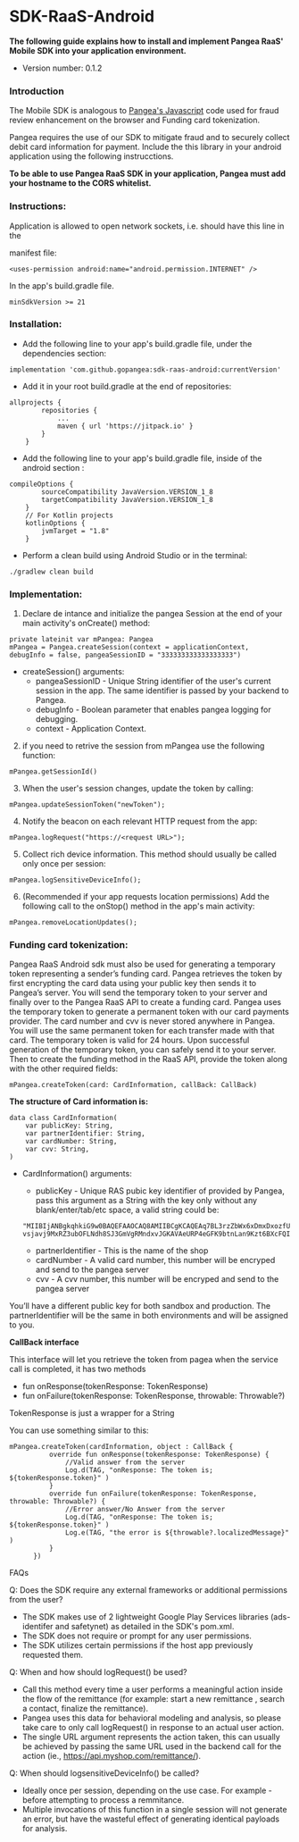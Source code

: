 # SDK-RaaS-Android

**The following guide explains how to install and implement Pangea RaaS' Mobile SDK into your application environment.** 
- Version number: 0.1.2

### Introduction


The Mobile SDK is analogous to [Pangea's Javascript](https://connect-raas-api.pangeamoneytransfer.com/?java#pangea-js-library) code used for fraud review enhancement on the browser and Funding card tokenization.

Pangea requires the use of our SDK to mitigate fraud and to securely collect debit card information for payment. 
Include the this library in your android application using the following instrucctions.


**To be able to use Pangea RaaS SDK in your application, Pangea must add your hostname to the CORS whitelist.**


### Instructions:

Application is allowed to open network sockets, i.e. should have this line in the

manifest file:
```
<uses-permission android:name="android.permission.INTERNET" />
```

In the app's build.gradle file.
```
minSdkVersion >= 21 
```

### Installation:
* Add the following line to your app's build.gradle file, under the dependencies
section:
```
implementation 'com.github.gopangea:sdk-raas-android:currentVersion'
```
* Add it in your root build.gradle at the end of repositories:
```
allprojects {
		repositories {
			...
			maven { url 'https://jitpack.io' }
		}
	}
```
* Add the following line to your app's build.gradle file, inside of the android section :
```
compileOptions {
        sourceCompatibility JavaVersion.VERSION_1_8
        targetCompatibility JavaVersion.VERSION_1_8
    }
    // For Kotlin projects
    kotlinOptions {
        jvmTarget = "1.8"
    }
```
* Perform a clean build using Android Studio or in the terminal: 
```
./gradlew clean build
```

### Implementation:

1. Declare de intance and initialize the pangea Session at the end of your main activity's onCreate() method:
```
private lateinit var mPangea: Pangea
mPangea = Pangea.createSession(context = applicationContext,  debugInfo = false, pangeaSessionID = "333333333333333333")
```
* createSession() arguments:
  - pangeaSessionID - Unique String identifier of the user's current session in the app. The same identifier is passed by your backend to Pangea.
  - debugInfo - Boolean parameter that enables pangea logging for debugging.
  - context - Application Context.
  
2. if you need to retrive the session from mPangea use the following function:
```
mPangea.getSessionId()
```

3. When the user's session changes, update the token by calling:
```
mPangea.updateSessionToken("newToken");
```
4. Notify the beacon on each relevant HTTP request from the app:
```
mPangea.logRequest("https://<request URL>");
```
5. Collect rich device information. This method should usually be called only once per session:
```
mPangea.logSensitiveDeviceInfo();
```
6. (Recommended if your app requests location permissions) Add the following call to the onStop() method in
the app's main activity:
```
mPangea.removeLocationUpdates();
```

### Funding card tokenization:

Pangea RaaS Android sdk must also be used for generating a temporary token representing a sender’s funding card. Pangea retrieves the token by first encrypting the card data using your public key then sends it to Pangea’s server. You will send the temporary token to your server and finally over to the Pangea RaaS API to create a funding card. Pangea uses the temporary token to generate a permanent token with our card payments provider. The card number and cvv is never stored anywhere in Pangea. You will use the same permanent token for each transfer made with that card. The temporary token is valid for 24 hours. Upon successful generation of the temporary token, you can safely send it to your server. Then to create the funding method in the RaaS API, provide the token along with the other required fields: 

```
mPangea.createToken(card: CardInformation, callBack: CallBack)
```
**The structure of Card information is:**

```
data class CardInformation(
    var publicKey: String,
    var partnerIdentifier: String,
    var cardNumber: String,
    var cvv: String,
)
```
* CardInformation() arguments:
  - publicKey - Unique RAS pubic key identifier of provided by Pangea, pass this argument as a String with the key only without any blank/enter/tab/etc space, a valid string could be: 
  
  ```
  "MIIBIjANBgkqhkiG9w0BAQEFAAOCAQ8AMIIBCgKCAQEAq7BL3rzZbWx6xDmxDxozfUhoJ2xJawfKoGqBgqUa+ZTWUYUtkrCMuS3l8bKZZij4MQQmFb4vvIUJ0AoY0aVK59uxom1MEA9X89Vaz0Ctv5TNdjm7NQN3oosdtKeMd7g1fAxBXoR2XdShM9Nq0IjNHgWbbgFlq4CTKdPyG7N/M5eAnSjDOO9xIADZ9DsWGk3TgZGKbr36EJGYfT8R1E/l+/2YRLVlKf/lLGkl0LSPJ+kv4icB7i48v2GTTAyRs04oFPc9xB/JdoCxCtUmaIcy
  vsjavj9MxRZ3ubOFLNdh8SJ3GmVgRMndxvJGKAVAeURP4eGFK9btnLan9Kzt6BXcFQIDAQAB"
  ```

  - partnerIdentifier -  This is the name of the shop
  - cardNumber - A valid card number, this number will be encryped and send to the pangea server
  - cvv -  A cvv number, this number will be encryped and send to the pangea server
  
You’ll have a different public key for both sandbox and production. The partnerIdentifier will be the same in both environments and will be assigned to you.

**CallBack interface**

This interface will let you retrieve the token from pagea when the service call is completed, it has two methods
  - fun onResponse(tokenResponse: TokenResponse)
  - fun onFailure(tokenResponse: TokenResponse, throwable: Throwable?)

TokenResponse is just a wrapper for a String

You can use something similar to this:
  ```
 mPangea.createToken(cardInformation, object : CallBack {
            override fun onResponse(tokenResponse: TokenResponse) {
                //Valid answer from the server
                Log.d(TAG, "onResponse: The token is; ${tokenResponse.token}" )
            }
            override fun onFailure(tokenResponse: TokenResponse, throwable: Throwable?) {
                //Error answer/No Answer from the server
                Log.d(TAG, "onResponse: The token is; ${tokenResponse.token}" )
                Log.e(TAG, "the error is ${throwable?.localizedMessage}" )
            }
        })
```

FAQs

Q: Does the SDK require any external frameworks or additional permissions from the user?
* The SDK makes use of 2 lightweight Google Play Services libraries (ads-identifer
and safetynet) as detailed in the SDK's pom.xml.
* The SDK does not require or prompt for any user permissions.
* The SDK utilizes certain permissions if the host app previously requested them.

Q: When and how should logRequest() be used?
* Call this method every time a user performs a meaningful action inside the flow of the remittance (for
example: start a new remittance , search a contact, finalize the remittance).
* Pangea uses this data for behavioral modeling and analysis, so please take care
to only call logRequest() in response to an actual user action.
* The single URL argument represents the action taken, this can usually be
achieved by passing the same URL used in the backend call for the action (ie.,
https://api.myshop.com/remittance/).

Q: When should logsensitiveDeviceInfo() be called?
* Ideally once per session, depending on the use case. For example - before
attempting to process a remmitance.
* Multiple invocations of this function in a single session will not generate an error,
but have the wasteful effect of generating identical payloads for analysis.




